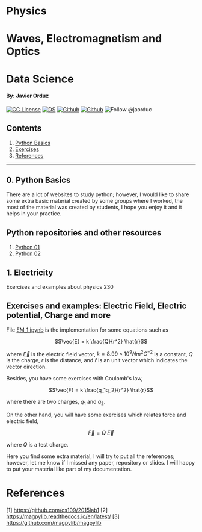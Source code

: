 # Physics 
# Waves, Electromagnetism and Optics
# Data Science
#### By: Javier Orduz
[license-badge]: https://img.shields.io/badge/License-CC-orange
[license]: https://creativecommons.org/licenses/by-nc-sa/3.0/deed.en

[![CC License][license-badge]][license
]  [![DS](https://img.shields.io/badge/downloads-DS-green)](https://github.com/Earlham-College/DS_Fall_2022)  [![Github](https://img.shields.io/badge/jaorduz-repos-blue)](https://github.com/jaorduz/) [![Github](https://img.shields.io/badge/jaorduc-repos-green)](https://github.com/jaorduc/)
 ![Follow @jaorduc](https://img.shields.io/twitter/follow/jaorduc?label=follow&logo=twitter&logoColor=lkj&style=plastic)



## Contents
1. [Python Basics](#pythoBas01)
1. [Exercises](#electric01)
1. [References](#references)

----------------




## 0. Python Basics <a name = pythoBas01></a>

There are a lot of websites to study python; however, I would like to share some extra basic material created by some groups where I worked, the most of the material was created by students, I hope you enjoy it and it helps in your practice.

## Python repositories and other resources

1. [Python 01](https://www.learnpython.org/)
1. [Python 02](https://github.com/UNAM-FESAc)


## 1. Electricity <a name = electric01></a>
Exercises and examples about physics 230

## Exercises and examples: Electric Field, Electric potential, Charge and more

File [EM_1.ipynb](https://github.com/jaorduc/PhysicsWEMO/blob/main/EM_1.ipynb) is the implementation for some 
equations such as
```math
\vec{E} = k \frac{Q}{r^2} \hat{r}
```
where $\vec{E}$ is the electric field vector, $k=8.99\times 10^9 N m^2 C^{-2}$ is a constant, $Q$ is the charge, $r$ is the distance, 
and $\hat{r}$ is an unit vector which indicates the vector direction.

Besides, you have some exercises with Coulomb's law,
```math
\vec{F} = k \frac{q_1q_2}{r^2} \hat{r}
```
where there are two charges, $q_1$ and $q_2.$

On the other hand, you will have some exercises which relates force and electric field,
```math
\vec{F} = Q~\vec{E}
```
where $Q$ is a test charge.




Here you find some extra material, I will try to put all the references; however, let me know if I missed any paper, repository or slides.
I will happy to put your material like part of my documentation.




# References <a name="references"></a>


[1] https://github.com/cs109/2015lab1
[2] https://magpylib.readthedocs.io/en/latest/
[3] https://github.com/magpylib/magpylib
